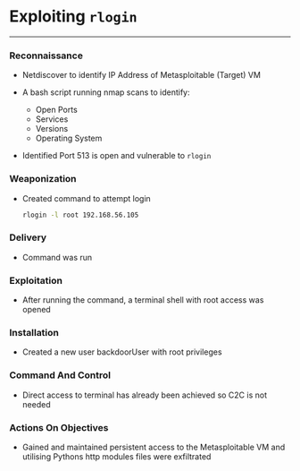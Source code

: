 # Exploiting `rlogin`

--- 

### Reconnaissance
- Netdiscover to identify IP Address of Metasploitable (Target) VM 
- A bash script running nmap scans to identify: 
    - Open Ports 
    - Services 
    - Versions 
    - Operating System

- Identified Port 513 is open and vulnerable to `rlogin`

### Weaponization
- Created command to attempt login 
    ```bash 
    rlogin -l root 192.168.56.105
    ```

### Delivery
- Command was run

### Exploitation 
- After running the command, a terminal shell with root access was opened

### Installation 
- Created a new user backdoorUser with root privileges

### Command And Control 
- Direct access to terminal has already been achieved so C2C is not needed 

### Actions On Objectives 
- Gained and maintained persistent access to the Metasploitable VM and utilising Pythons http modules files were exfiltrated 
